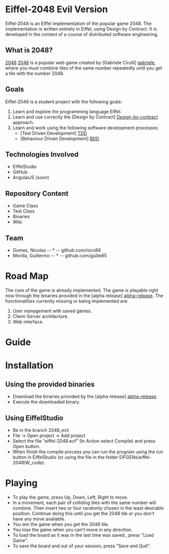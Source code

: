 Eiffel-2048 Evil Version
========================

Eiffel-2048 is an Eiffel implementation of the popular game 2048. The implementation is written entirely in Eiffel, using Design by Contract. It is developed in the context of a course of distributed software engineering.

What is 2048?
-------------

[2048] [2048] is a popular web game created by [Gabriele Cirulli] [gabriele], where you must combine tiles of the same number repeatedly until you get a tile with the number 2048.

Goals
-----

Eiffel-2048 is a student project with the following goals:

1. Learn and explore the programming language Eiffel.
2. Learn and use correctly the [Design by Contract] [Design-by-contract] approach.
3. Learn and work using the following software development processes:
    - [Test Driven Development] [TDD]
    - [Behaviour Driven Development] [BDD]

Technologies Involved
---------------------
  - EiffelStudio
  - GitHub
  - AngularJS (soon)
  
Repository Content
------------------
  - Game Class
  - Test Class
  - Binaries
  - Wiki

 Team 
 ----

  - Gomez, Nicolas     -- * -- github.com/nico88
  - Morilla, Guillermo -- * -- github.com/guille85  

Road Map
=======

The core of the game is already implemented. The game is playable right now through the binaries provided in the [alpha release] [alpha-release].
The functionalities currently missing or being implemented are:

1. User management with saved games.
2. Client-Server architecture.
3. Web interface.

  
Guide
=====

Installation
============

Using the provided binaries
---------------------------

 - Download the binaries provided by the [alpha release] [alpha-release].
 - Execute the downloaded binary.

Using EiffelStudio
------------------

  - Be in the branch 2048_evil
  - File -> Open project -> Add project 
  - Select the file "eiffel-2048.ecf" (In Action select Compile) and press Open button.
  - When finish the compile process you can run the program using the run button in EiffelStudio (or using the file in the folder EIFGENs\eiffel-2048\W_code).

Playing
=======

- To play the game, press Up, Down, Left, Right to move.
- In a movement, each pair of colliding tiles with the same number will combine. Then insert two or four randomly chosen in the least desirable position. Continue doing this until you get the 2048 tile or you don't have any move available.
- You win the game when you get the 2048 tile.
- You lose the game when you can't move in any direction.
- To load the board as it was in the last time was saved., press "Load Game".
- To save the board and out of your session, press "Save and Quit".


[gabriele]: http://gabrielecirulli.com
[2048]: http://git.io/2048
[alpha-release]: https://github.com/nmaguirre/eiffel-2048/releases
[Design-by-contract]: http://en.wikipedia.org/wiki/Design_by_contract
[TDD]: http://en.wikipedia.org/wiki/Test-driven_development
[BDD]: http://en.wikipedia.org/wiki/Behavior-driven_development
[Eiffel]: https://docs.eiffel.com
[Version Evil]: https://github.com/nico88/eiffel-2048